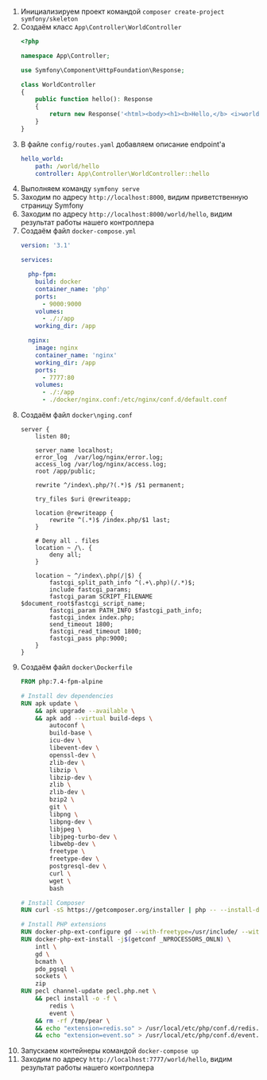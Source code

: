 ﻿1. Инициализируем проект командой `composer create-project symfony/skeleton`
1. Создаём класс `App\Controller\WorldController`
    ```php
    <?php

    namespace App\Controller;

    use Symfony\Component\HttpFoundation\Response;

    class WorldController
    {
        public function hello(): Response
        {
            return new Response('<html><body><h1><b>Hello,</b> <i>world</i>!</h1></body></html>');
        }
    }
    ```
1. В файле `config/routes.yaml` добавляем описание endpoint'а
    ```yaml
    hello_world:
        path: /world/hello
        controller: App\Controller\WorldController::hello
    ```
1. Выполняем команду `symfony serve`
1. Заходим по адресу `http://localhost:8000`, видим приветственную страницу Symfony
1. Заходим по адресу `http://localhost:8000/world/hello`, видим результат работы нашего контроллера
1. Создаём файл `docker-compose.yml`
   ```yaml
   version: '3.1'
   
   services:
   
     php-fpm:
       build: docker
       container_name: 'php'
       ports:
         - 9000:9000
       volumes:
         - ./:/app
       working_dir: /app
   
     nginx:
       image: nginx
       container_name: 'nginx'
       working_dir: /app
       ports:
         - 7777:80
       volumes:
         - ./:/app
         - ./docker/nginx.conf:/etc/nginx/conf.d/default.conf
   
   ```
1. Создаём файл `docker\nging.conf`
   ```
   server {
       listen 80;
   
       server_name localhost;
       error_log  /var/log/nginx/error.log;
       access_log /var/log/nginx/access.log;
       root /app/public;
   
       rewrite ^/index\.php/?(.*)$ /$1 permanent;
   
       try_files $uri @rewriteapp;
   
       location @rewriteapp {
           rewrite ^(.*)$ /index.php/$1 last;
       }
   
       # Deny all . files
       location ~ /\. {
           deny all;
       }
   
       location ~ ^/index\.php(/|$) {
           fastcgi_split_path_info ^(.+\.php)(/.*)$;
           include fastcgi_params;
           fastcgi_param SCRIPT_FILENAME $document_root$fastcgi_script_name;
           fastcgi_param PATH_INFO $fastcgi_path_info;
           fastcgi_index index.php;
           send_timeout 1800;
           fastcgi_read_timeout 1800;
           fastcgi_pass php:9000;
       }
   }
   ```
1. Создаём файл `docker\Dockerfile`
   ```dockerfile
   FROM php:7.4-fpm-alpine
   
   # Install dev dependencies
   RUN apk update \
       && apk upgrade --available \
       && apk add --virtual build-deps \
           autoconf \
           build-base \
           icu-dev \
           libevent-dev \
           openssl-dev \
           zlib-dev \
           libzip \
           libzip-dev \
           zlib \
           zlib-dev \
           bzip2 \
           git \
           libpng \
           libpng-dev \
           libjpeg \
           libjpeg-turbo-dev \
           libwebp-dev \
           freetype \
           freetype-dev \
           postgresql-dev \
           curl \
           wget \
           bash
   
   # Install Composer
   RUN curl -sS https://getcomposer.org/installer | php -- --install-dir=/usr/bin --filename=composer
   
   # Install PHP extensions
   RUN docker-php-ext-configure gd --with-freetype=/usr/include/ --with-jpeg=/usr/include/
   RUN docker-php-ext-install -j$(getconf _NPROCESSORS_ONLN) \
       intl \
       gd \
       bcmath \
       pdo_pgsql \
       sockets \
       zip
   RUN pecl channel-update pecl.php.net \
       && pecl install -o -f \
           redis \
           event \
       && rm -rf /tmp/pear \
       && echo "extension=redis.so" > /usr/local/etc/php/conf.d/redis.ini \
       && echo "extension=event.so" > /usr/local/etc/php/conf.d/event.ini
   ```
1. Запускаем контейнеры командой `docker-compose up`
1. Заходим по адресу `http://localhost:7777/world/hello`, видим результат работы нашего контроллера
